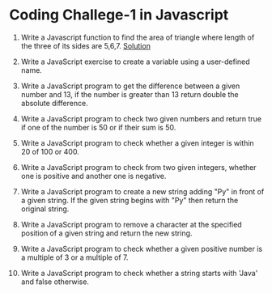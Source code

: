 # Coding Challege-1 in Javascript

1. Write a Javascript function to find the area of triangle where length of the three of its sides are 5,6,7. [Solution](https://github.com/bodrulamin/j2ee-javascript/blob/main/CodingChallenge-1/solution1.js)

2. Write a JavaScript exercise to create a variable using a user-defined name.

3. Write a JavaScript program to get the difference between a given number and 13, if the number is greater than 13 return double the absolute difference.

4. Write a JavaScript program to check two given numbers and return true if one of the number is 50 or if their sum is 50.

5. Write a JavaScript program to check whether a given integer is within 20 of 100 or 400.

6. Write a JavaScript program to check from two given integers, whether one is positive and another one is negative.

7. Write a JavaScript program to create a new string adding "Py" in front of a given string. If the given string begins with "Py" then return the original string.

8. Write a JavaScript program to remove a character at the specified position of a given string and return the new string. 

9. Write a JavaScript program to check whether a given positive number is a multiple of 3 or a multiple of 7.

10. Write a JavaScript program to check whether a string starts with 'Java' and false otherwise.

